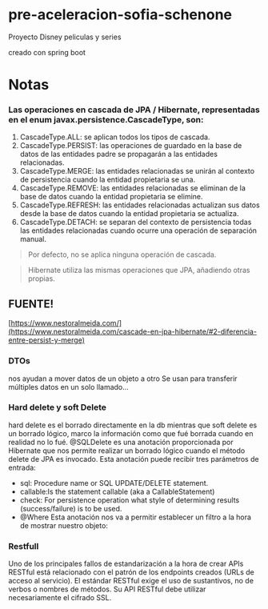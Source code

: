 # pre-aceleracion-sofia-schenone
Proyecto Disney peliculas y series

creado con spring boot

# Notas
### Las operaciones en cascada de JPA / Hibernate, representadas en el enum javax.persistence.CascadeType, son:

1. CascadeType.ALL: se aplican todos los tipos de cascada.
2. CascadeType.PERSIST: las operaciones de guardado en la base de datos de las entidades padre se propagarán a las entidades relacionadas.
3. CascadeType.MERGE: las entidades relacionadas se unirán al contexto de persistencia cuando la entidad propietaria se una.
4. CascadeType.REMOVE: las entidades relacionadas se eliminan de la base de datos cuando la entidad propietaria se elimine.
5. CascadeType.REFRESH: las entidades relacionadas actualizan sus datos desde la base de datos cuando la entidad propietaria se actualiza.
6. CascadeType.DETACH: se separan del contexto de persistencia todas las entidades relacionadas cuando ocurre una operación de separación manual.
> Por defecto, no se aplica ninguna operación de cascada.

> Hibernate utiliza las mismas operaciones que JPA, añadiendo otras propias. 
## FUENTE!
[https://www.nestoralmeida.com/](https://www.nestoralmeida.com/cascade-en-jpa-hibernate/#2-diferencia-entre-persist-y-merge)
### DTOs
nos ayudan a mover datos de un objeto a otro
Se usan para transferir múltiples datos en un solo llamado...
### Hard delete y soft Delete
hard delete es el borrado directamente en la db mientras que soft delete es un borrado lógico, 
marco la información como que fué borrada cuando en realidad no lo fué.
@SQLDelete es una anotación proporcionada por Hibernate que nos permite realizar un 
borrado lógico cuando el método delete de JPA es invocado.
Esta anotación puede recibir tres parámetros de entrada:

- sql: Procedure name or SQL UPDATE/DELETE statement.
- callable:Is the statement callable (aka a CallableStatement)
- check: For persistence operation what style of determining results (success/failure) is to be used.
- @Where
  Esta anotación nos va a permitir establecer un filtro a la hora de mostrar nuestro objeto:
### Restfull
Uno de los principales fallos de estandarización a la hora de crear APIs RESTful 
está relacionado con el patrón de los endpoints creados (URLs de acceso al servicio). 
El estándar RESTful exige el uso de sustantivos, no de verbos o nombres de métodos.
Su API RESTful debe utilizar necesariamente el cifrado SSL.